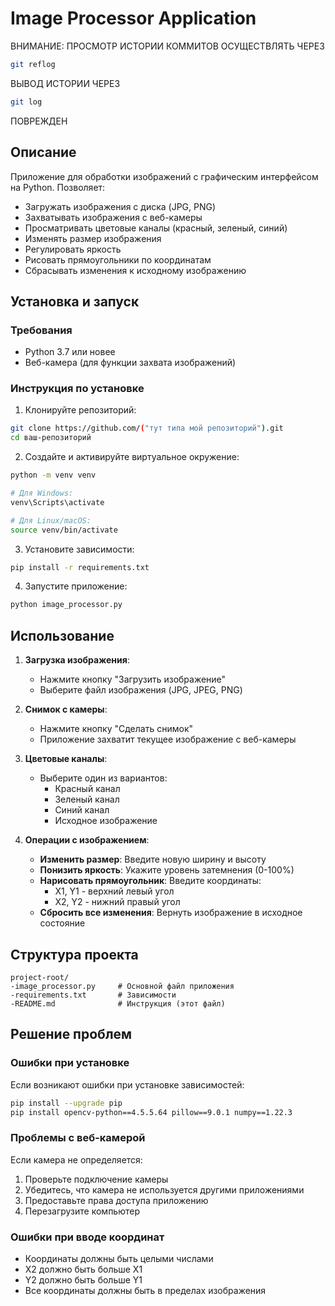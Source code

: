 # Image Processor Application


ВНИМАНИЕ: ПРОСМОТР ИСТОРИИ КОММИТОВ ОСУЩЕСТВЛЯТЬ ЧЕРЕЗ 
```bash
git reflog
```
ВЫВОД ИСТОРИИ ЧЕРЕЗ
```bash
git log
```
ПОВРЕЖДЕН

## Описание
Приложение для обработки изображений с графическим интерфейсом на Python. Позволяет:
- Загружать изображения с диска (JPG, PNG)
- Захватывать изображения с веб-камеры
- Просматривать цветовые каналы (красный, зеленый, синий)
- Изменять размер изображения
- Регулировать яркость
- Рисовать прямоугольники по координатам
- Сбрасывать изменения к исходному изображению

## Установка и запуск

### Требования
- Python 3.7 или новее
- Веб-камера (для функции захвата изображений)

### Инструкция по установке

1. Клонируйте репозиторий:
```bash
git clone https://github.com/("тут типа мой репозиторий").git
cd ваш-репозиторий
```

2. Создайте и активируйте виртуальное окружение:
```bash
python -m venv venv

# Для Windows:
venv\Scripts\activate

# Для Linux/macOS:
source venv/bin/activate
```

3. Установите зависимости:
```bash
pip install -r requirements.txt
```

4. Запустите приложение:
```bash
python image_processor.py
```

## Использование

1. **Загрузка изображения**:
   - Нажмите кнопку "Загрузить изображение"
   - Выберите файл изображения (JPG, JPEG, PNG)

2. **Снимок с камеры**:
   - Нажмите кнопку "Сделать снимок"
   - Приложение захватит текущее изображение с веб-камеры

3. **Цветовые каналы**:
   - Выберите один из вариантов:
     - Красный канал
     - Зеленый канал
     - Синий канал
     - Исходное изображение

4. **Операции с изображением**:
   - **Изменить размер**: Введите новую ширину и высоту
   - **Понизить яркость**: Укажите уровень затемнения (0-100%)
   - **Нарисовать прямоугольник**: Введите координаты:
     - X1, Y1 - верхний левый угол
     - X2, Y2 - нижний правый угол
   - **Сбросить все изменения**: Вернуть изображение в исходное состояние

## Структура проекта
```
project-root/
-image_processor.py     # Основной файл приложения
-requirements.txt       # Зависимости
-README.md              # Инструкция (этот файл)
```

## Решение проблем

### Ошибки при установке
Если возникают ошибки при установке зависимостей:
```bash
pip install --upgrade pip
pip install opencv-python==4.5.5.64 pillow==9.0.1 numpy==1.22.3
```

### Проблемы с веб-камерой
Если камера не определяется:
1. Проверьте подключение камеры
2. Убедитесь, что камера не используется другими приложениями
3. Предоставьте права доступа приложению
4. Перезагрузите компьютер

### Ошибки при вводе координат
- Координаты должны быть целыми числами
- X2 должно быть больше X1
- Y2 должно быть больше Y1
- Все координаты должны быть в пределах изображения


